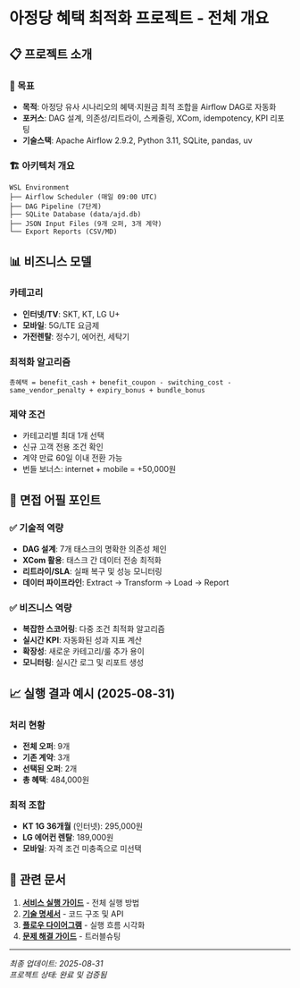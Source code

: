 # 아정당 혜택 최적화 프로젝트 - 전체 개요

## 📋 프로젝트 소개

### 🎯 목표
- **목적**: 아정당 유사 시나리오의 혜택·지원금 최적 조합을 Airflow DAG로 자동화
- **포커스**: DAG 설계, 의존성/리트라이, 스케줄링, XCom, idempotency, KPI 리포팅
- **기술스택**: Apache Airflow 2.9.2, Python 3.11, SQLite, pandas, uv

### 🏗️ 아키텍처 개요
```
WSL Environment
├── Airflow Scheduler (매일 09:00 UTC)
├── DAG Pipeline (7단계)
├── SQLite Database (data/ajd.db)
├── JSON Input Files (9개 오퍼, 3개 계약)
└── Export Reports (CSV/MD)
```

## 📊 비즈니스 모델

### 카테고리
- **인터넷/TV**: SKT, KT, LG U+
- **모바일**: 5G/LTE 요금제
- **가전렌탈**: 정수기, 에어컨, 세탁기

### 최적화 알고리즘
```
총혜택 = benefit_cash + benefit_coupon - switching_cost - same_vendor_penalty + expiry_bonus + bundle_bonus
```

### 제약 조건
- 카테고리별 최대 1개 선택
- 신규 고객 전용 조건 확인
- 계약 만료 60일 이내 전환 가능
- 번들 보너스: internet + mobile = +50,000원

## 🎯 면접 어필 포인트

### ✅ 기술적 역량
- **DAG 설계**: 7개 태스크의 명확한 의존성 체인
- **XCom 활용**: 태스크 간 데이터 전송 최적화
- **리트라이/SLA**: 실패 복구 및 성능 모니터링
- **데이터 파이프라인**: Extract → Transform → Load → Report

### ✅ 비즈니스 역량  
- **복잡한 스코어링**: 다중 조건 최적화 알고리즘
- **실시간 KPI**: 자동화된 성과 지표 계산
- **확장성**: 새로운 카테고리/룰 추가 용이
- **모니터링**: 실시간 로그 및 리포트 생성

## 📈 실행 결과 예시 (2025-08-31)

### 처리 현황
- **전체 오퍼**: 9개
- **기존 계약**: 3개  
- **선택된 오퍼**: 2개
- **총 혜택**: 484,000원

### 최적 조합
- **KT 1G 36개월** (인터넷): 295,000원
- **LG 에어컨 렌탈**: 189,000원
- **모바일**: 자격 조건 미충족으로 미선택

## 📁 관련 문서

1. **[서비스 실행 가이드](./service_execution_guide.md)** - 전체 실행 방법
2. **[기술 명세서](./technical_specification.md)** - 코드 구조 및 API
3. **[플로우 다이어그램](./service_flow_diagram.md)** - 실행 흐름 시각화
4. **[문제 해결 가이드](./troubleshooting_guide.md)** - 트러블슈팅

---
*최종 업데이트: 2025-08-31*  
*프로젝트 상태: 완료 및 검증됨*
